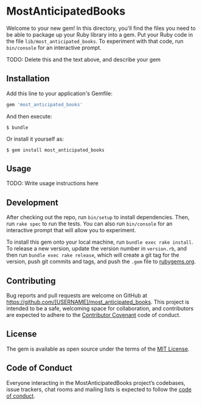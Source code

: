 # MostAnticipatedBooks

Welcome to your new gem! In this directory, you'll find the files you need to be able to package up your Ruby library into a gem. Put your Ruby code in the file `lib/most_anticipated_books`. To experiment with that code, run `bin/console` for an interactive prompt.

TODO: Delete this and the text above, and describe your gem

## Installation

Add this line to your application's Gemfile:

```ruby
gem 'most_anticipated_books'
```

And then execute:

    $ bundle

Or install it yourself as:

    $ gem install most_anticipated_books

## Usage

TODO: Write usage instructions here

## Development

After checking out the repo, run `bin/setup` to install dependencies. Then, run `rake spec` to run the tests. You can also run `bin/console` for an interactive prompt that will allow you to experiment.

To install this gem onto your local machine, run `bundle exec rake install`. To release a new version, update the version number in `version.rb`, and then run `bundle exec rake release`, which will create a git tag for the version, push git commits and tags, and push the `.gem` file to [rubygems.org](https://rubygems.org).

## Contributing

Bug reports and pull requests are welcome on GitHub at https://github.com/[USERNAME]/most_anticipated_books. This project is intended to be a safe, welcoming space for collaboration, and contributors are expected to adhere to the [Contributor Covenant](http://contributor-covenant.org) code of conduct.

## License

The gem is available as open source under the terms of the [MIT License](https://opensource.org/licenses/MIT).

## Code of Conduct

Everyone interacting in the MostAnticipatedBooks project’s codebases, issue trackers, chat rooms and mailing lists is expected to follow the [code of conduct](https://github.com/[USERNAME]/most_anticipated_books/blob/master/CODE_OF_CONDUCT.md).

